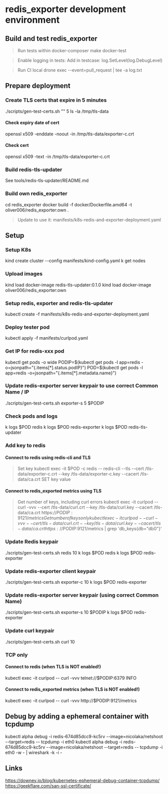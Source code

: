 # redis_exporter development environment

## Build and test redis_exporter

> Run tests within docker-composer
make docker-test

> Enable logging in tests:
> Add in testcase: log.SetLevel(log.DebugLevel)

> Run CI local
drone exec --event=pull_request | tee -a log.txt


## Prepare deployment

### Create TLS certs that expire in 5 minutes

./scripts/gen-test-certs.sh "" 5
ls -la /tmp/tls-data

#### Check expiry date of cert
openssl x509 -enddate -noout -in /tmp/tls-data/exporter-c.crt
#### Check cert
openssl x509 -text -in /tmp/tls-data/exporter-c.crt

### Build redis-tls-updater
See tools/redis-tls-updater/README.md

### Build own redis_exporter
cd redis_exporter
docker build -f docker/Dockerfile.amd64 -t oliver006/redis_exporter:own .
> Update to use it: manifests/k8s-redis-and-exporter-deployment.yaml

## Setup

### Setup K8s
kind create cluster --config manifests/kind-config.yaml
k get nodes

### Upload images
kind load docker-image redis-tls-updater:0.1.0
kind load docker-image oliver006/redis_exporter:own

### Setup redis, exporter and redis-tls-updater
kubectl create -f manifests/k8s-redis-and-exporter-deployment.yaml

### Deploy tester pod
kubectl apply -f manifests/curlpod.yaml

### Get IP for redis-xxx pod
kubectl get pods -o wide
PODIP=$(kubectl get pods -l app=redis -o=jsonpath="{.items[*].status.podIP}")
POD=$(kubectl get pods -l app=redis -o=jsonpath="{.items[*].metadata.name}")

### Update redis-exporter server keypair to use correct Common Name / IP
./scripts/gen-test-certs.sh exporter-s 5 $PODIP

### Check pods and logs
k logs $POD redis
k logs $POD redis-exporter
k logs $POD redis-tls-updater

### Add key to redis

#### Connect to redis using redis-cli and TLS
> Set key
kubectl exec -it $POD -c redis -- redis-cli --tls --cert /tls-data/exporter-c.crt --key /tls-data/exporter-c.key --cacert /tls-data/ca.crt SET key value

#### Connect to redis_exported metrics using TLS
> Get number of keys, including curl errors
kubectl exec -it curlpod -- curl -vvv --cert /tls-data/curl.crt --key /tls-data/curl.key --cacert /tls-data/ca.crt https://$PODIP:9121/metrics
> Get number of keys only
kubectl exec -it curlpod -- curl -vvv --cert /tls-data/curl.crt --key /tls-data/curl.key --cacert /tls-data/ca.crt https://$PODIP:9121/metrics | grep 'db_keys{db="db0"}'

### Update Redis keypair
./scripts/gen-test-certs.sh redis 10
k logs $POD redis
k logs $POD redis-exporter

### Update redis-exporter client keypair
./scripts/gen-test-certs.sh exporter-c 10
k logs $POD redis-exporter

### Update redis-exporter server keypair (using correct Common Name)
./scripts/gen-test-certs.sh exporter-s 10 $PODIP
k logs $POD redis-exporter

### Update curl keypair
./scripts/gen-test-certs.sh curl 10


### TCP only

#### Connect to redis (when TLS is NOT enabled!)
kubectl exec -it curlpod -- curl -vvv telnet://$PODIP:6379
INFO

#### Connect to redis_exported metrics (when TLS is NOT enabled!)
kubectl exec -it curlpod -- curl -vvv http://$PODIP:9121/metrics


## Debug by adding a ephemeral container with tcpdump
kubectl alpha debug -i redis-674d85dcc9-kc5rv --image=nicolaka/netshoot --target=redis -- tcpdump -i eth0
kubectl alpha debug -i redis-674d85dcc9-kc5rv --image=nicolaka/netshoot --target=redis -- tcpdump -i eth0 -w - | wireshark -k -i -

## Links
https://downey.io/blog/kubernetes-ephemeral-debug-container-tcpdump/
https://geekflare.com/san-ssl-certificate/
